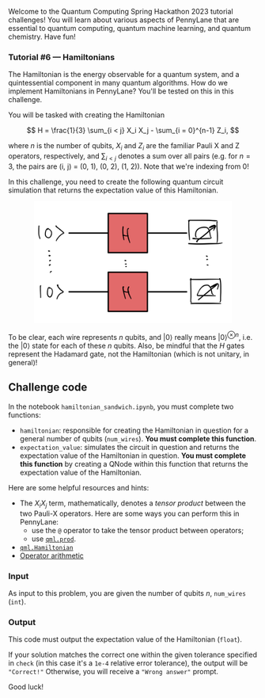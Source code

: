 Welcome to the Quantum Computing Spring Hackathon 2023 tutorial challenges! You will learn about various aspects of PennyLane that are essential to quantum computing, quantum machine learning, and quantum chemistry. Have fun!

### Tutorial \#6 — Hamiltonians 

The Hamiltonian is the energy observable for a quantum system, and a
quintessential component in many quantum algorithms. How do we implement Hamiltonians in PennyLane? You'll be tested on this in this challenge.

You will be tasked with creating the Hamiltonian

$$
H = \frac{1}{3} \sum_{i < j} X_i X_j - \sum_{i = 0}^{n-1} Z_i,
$$

where $n$ is the number of qubits, $X_i$ and $Z_i$ are the familiar Pauli X and Z operators, respectively, and $\sum_{i < j}$ denotes a sum over all pairs (e.g. for $n = 3$, the pairs are (i, j) = (0, 1), (0, 2), (1, 2)). Note that we're indexing from 0!

In this challenge, you need to create the following quantum circuit simulation that returns the expectation value of this Hamiltonian.

<p align="center">
<img src="./images/daily6.png" width="400"/>
</p>

To be clear, each wire represents $n$ qubits, and $\vert 0\rangle$
really means $\vert 0\rangle^{\otimes n}$, i.e. the $\vert 0\rangle$
state for each of these $n$ qubits. Also, be mindful that the $H$ gates 
represent the Hadamard gate, not the Hamiltonian (which is not unitary,
in general)!

## Challenge code

In the notebook `hamiltonian_sandwich.ipynb`, you must complete two functions:

- `hamiltonian`: responsible for creating the Hamiltonian in question for a general number of qubits (`num_wires`). **You must complete this function**.
- `expectation_value`: simulates the circuit in question and returns the expectation value of the Hamiltonian in question. **You must complete this function** by creating a QNode within this function that returns the expectation value of the Hamiltonian. 

Here are some helpful resources and hints:

- The $X_i X_j$ term, mathematically, denotes a *tensor product* between the two Pauli-X operators. Here are some ways you can perform this in PennyLane:
  + use the `@` operator to take the tensor product between operators;
  + use [`qml.prod`](https://docs.pennylane.ai/en/stable/code/api/pennylane.prod.html).
- [`qml.Hamiltonian`](https://docs.pennylane.ai/en/stable/code/api/pennylane.Hamiltonian.html)
- [Operator arithmetic](https://pennylane.ai/blog/2022/08/pennylane-v025-released/#intuitive-operator-arithmetic)

### Input 

As input to this problem, you are given the number of qubits $n$, `num_wires` (`int`).

### Output

This code must output the expectation value of the Hamiltonian (`float`).

If your solution matches the correct one within the given tolerance specified in `check` (in this case it's a `1e-4` relative error tolerance), the output will be `"Correct!"` Otherwise, you will receive a `"Wrong answer"` prompt.

Good luck!
